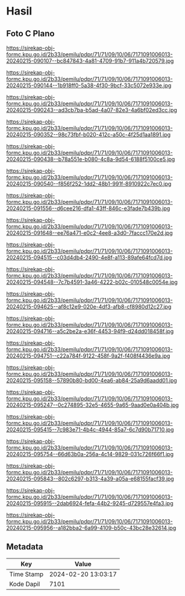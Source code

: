 # Hasil

## Foto C Plano

https://sirekap-obj-formc.kpu.go.id/2b33/pemilu/pdpr/71/71/09/10/06/7171091006013-20240215-090107--bc847843-4a81-4709-91b7-911a4b720579.jpg

https://sirekap-obj-formc.kpu.go.id/2b33/pemilu/pdpr/71/71/09/10/06/7171091006013-20240215-090144--1b918ff0-5a38-4f30-9bcf-33c5072e933e.jpg

https://sirekap-obj-formc.kpu.go.id/2b33/pemilu/pdpr/71/71/09/10/06/7171091006013-20240215-090243--ad3cb7ba-b5ad-4a07-82e3-4a6bf02ed3cc.jpg

https://sirekap-obj-formc.kpu.go.id/2b33/pemilu/pdpr/71/71/09/10/06/7171091006013-20240215-090352--98c73fbf-b020-412c-a50c-4f25d1aa1891.jpg

https://sirekap-obj-formc.kpu.go.id/2b33/pemilu/pdpr/71/71/09/10/06/7171091006013-20240215-090438--b78a551e-b080-4c8a-9d54-6188f5100ce5.jpg

https://sirekap-obj-formc.kpu.go.id/2b33/pemilu/pdpr/71/71/09/10/06/7171091006013-20240215-090540--f856f252-1dd2-48b1-991f-8910922c7ec0.jpg

https://sirekap-obj-formc.kpu.go.id/2b33/pemilu/pdpr/71/71/09/10/06/7171091006013-20240215-091556--d6cee216-dfa1-43ff-846c-e3fade7b439b.jpg

https://sirekap-obj-formc.kpu.go.id/2b33/pemilu/pdpr/71/71/09/10/06/7171091006013-20240215-091648--ee76a471-e0c2-4ee8-a3d0-7faccc170e2d.jpg

https://sirekap-obj-formc.kpu.go.id/2b33/pemilu/pdpr/71/71/09/10/06/7171091006013-20240215-094515--c03d4db4-2490-4e8f-a113-89afe64fcd7d.jpg

https://sirekap-obj-formc.kpu.go.id/2b33/pemilu/pdpr/71/71/09/10/06/7171091006013-20240215-094548--7c7b4591-3a46-4222-b02c-010548c0054e.jpg

https://sirekap-obj-formc.kpu.go.id/2b33/pemilu/pdpr/71/71/09/10/06/7171091006013-20240215-094625--af8c12e9-020e-4df3-afb8-cf8980d12c27.jpg

https://sirekap-obj-formc.kpu.go.id/2b33/pemilu/pdpr/71/71/09/10/06/7171091006013-20240215-094716--a5c2be2a-e36f-4453-94f9-d24dd018458f.jpg

https://sirekap-obj-formc.kpu.go.id/2b33/pemilu/pdpr/71/71/09/10/06/7171091006013-20240215-094751--c22a784f-9122-458f-9a2f-f408f4436e9a.jpg

https://sirekap-obj-formc.kpu.go.id/2b33/pemilu/pdpr/71/71/09/10/06/7171091006013-20240215-095158--57890b80-bd00-4ea6-ab84-25a9d6aadd01.jpg

https://sirekap-obj-formc.kpu.go.id/2b33/pemilu/pdpr/71/71/09/10/06/7171091006013-20240215-095247--0c274895-32e5-4655-9a65-9aad0e0a404b.jpg

https://sirekap-obj-formc.kpu.go.id/2b33/pemilu/pdpr/71/71/09/10/06/7171091006013-20240215-095415--7c983e71-4b4c-4944-85a7-6c7d90b71710.jpg

https://sirekap-obj-formc.kpu.go.id/2b33/pemilu/pdpr/71/71/09/10/06/7171091006013-20240215-095754--66d63b0a-256a-4c14-9829-031c726f66f1.jpg

https://sirekap-obj-formc.kpu.go.id/2b33/pemilu/pdpr/71/71/09/10/06/7171091006013-20240215-095843--802c6297-b313-4a39-a05a-e68155facf39.jpg

https://sirekap-obj-formc.kpu.go.id/2b33/pemilu/pdpr/71/71/09/10/06/7171091006013-20240215-095915--2dab6924-fefa-44b2-9245-d729557e4fa3.jpg

https://sirekap-obj-formc.kpu.go.id/2b33/pemilu/pdpr/71/71/09/10/06/7171091006013-20240215-095956--a182bba2-6a99-4109-b50c-43bc28e32614.jpg


## Metadata

| Key        | Value               |
| ---------- | ------------------- |
| Time Stamp | 2024-02-20 13:03:17 |
| Kode Dapil | 7101                |



